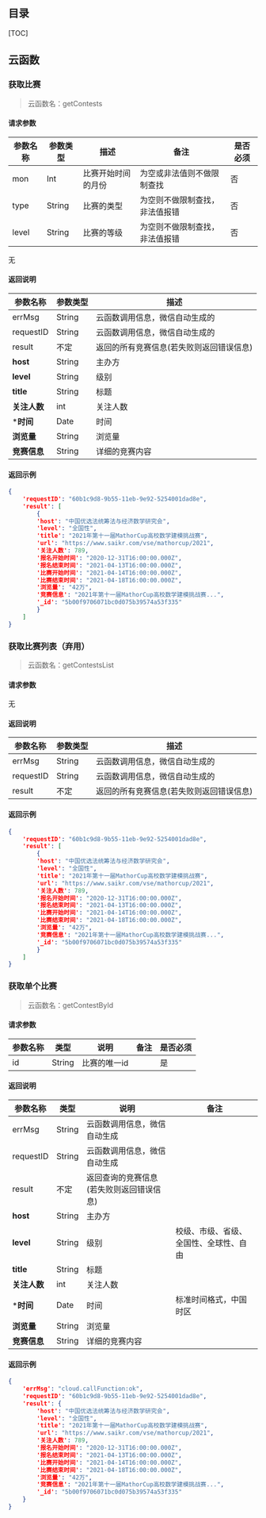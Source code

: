 ## 目录

[TOC]

## 云函数

### 获取比赛

> 云函数名：getContests

#### 请求参数

| 参数名称 | 参数类型 | 描述               | 备注                           | 是否必须 |
| -------- | -------- | ------------------ | ------------------------------ | -------- |
| mon      | Int      | 比赛开始时间的月份 | 为空或非法值则不做限制查找     | 否       |
| type     | String   | 比赛的类型         | 为空则不做限制查找，非法值报错 | 否       |
| level    | String   | 比赛的等级         | 为空则不做限制查找，非法值报错 | 否       |

无

#### 返回说明

| 参数名称  | 参数类型 | 描述                                     |
| --------- | -------- | ---------------------------------------- |
| errMsg    | String   | 云函数调用信息，微信自动生成的           |
| requestID | String   | 云函数调用信息，微信自动生成的           |
| result    | 不定     | 返回的所有竞赛信息(若失败则返回错误信息) |
| **host**     | String | 主办方                                   |                                        |
| **level**    | String | 级别                                     | 校级、市级、省级、全国性、全球性、自由 |
| **title**    | String | 标题                                     |                                        |
| **关注人数** | int    | 关注人数                                 |                                        |
| ***时间**    | Date   | 时间                                     | 标准时间格式，中国时区                 |
| **浏览量**   | String | 浏览量                                   |                                        |
| **竞赛信息** | String | 详细的竞赛内容                           |                                        |

#### 返回示例

```json
{
    'requestID': "60b1c9d8-9b55-11eb-9e92-5254001dad8e",
    'result': [
        {
        'host': "中国优选法统筹法与经济数学研究会",
        'level': "全国性",
        'title': "2021年第十一届MathorCup高校数学建模挑战赛",
        'url': "https://www.saikr.com/vse/mathorcup/2021",
        '关注人数': 789,
        '报名开始时间': "2020-12-31T16:00:00.000Z",
        '报名结束时间': "2021-04-13T16:00:00.000Z",
        '比赛开始时间': "2021-04-14T16:00:00.000Z",
        '比赛结束时间': "2021-04-18T16:00:00.000Z",
        '浏览量': "42万",
        '竞赛信息': "2021年第十一届MathorCup高校数学建模挑战赛...",
        '_id': "5b00f9706071bc0d075b39574a53f335"
    	}
    ]
}
```



### 获取比赛列表（弃用）

> 云函数名：getContestsList

#### 请求参数

无

#### 返回说明

| 参数名称  | 参数类型 | 描述                                     |
| --------- | -------- | ---------------------------------------- |
| errMsg    | String   | 云函数调用信息，微信自动生成的           |
| requestID | String   | 云函数调用信息，微信自动生成的           |
| result    | 不定     | 返回的所有竞赛信息(若失败则返回错误信息) |

#### 返回示例

```json
{
    'requestID': "60b1c9d8-9b55-11eb-9e92-5254001dad8e",
    'result': [
        {
        'host': "中国优选法统筹法与经济数学研究会",
        'level': "全国性",
        'title': "2021年第十一届MathorCup高校数学建模挑战赛",
        'url': "https://www.saikr.com/vse/mathorcup/2021",
        '关注人数': 789,
        '报名开始时间': "2020-12-31T16:00:00.000Z",
        '报名结束时间': "2021-04-13T16:00:00.000Z",
        '比赛开始时间': "2021-04-14T16:00:00.000Z",
        '比赛结束时间': "2021-04-18T16:00:00.000Z",
        '浏览量': "42万",
        '竞赛信息': "2021年第十一届MathorCup高校数学建模挑战赛...",
        '_id': "5b00f9706071bc0d075b39574a53f335"
    	}
    ]
}
```

### 获取单个比赛

> 云函数名：getContestById

#### 请求参数

| 参数名称 | 类型   | 说明         | 备注 | 是否必须 |
| -------- | ------ | ------------ | ---- | -------- |
| id       | String | 比赛的唯一id |      | 是       |



#### 返回说明

| 参数名称     | 类型   | 说明                                     | 备注                                   |
| ------------ | ------ | ---------------------------------------- | -------------------------------------- |
| errMsg       | String | 云函数调用信息，微信自动生成             |                                        |
| requestID    | String | 云函数调用信息，微信自动生成             |                                        |
| result       | 不定   | 返回查询的竞赛信息(若失败则返回错误信息) |                                        |
| **host**     | String | 主办方                                   |                                        |
| **level**    | String | 级别                                     | 校级、市级、省级、全国性、全球性、自由 |
| **title**    | String | 标题                                     |                                        |
| **关注人数** | int    | 关注人数                                 |                                        |
| ***时间**    | Date   | 时间                                     | 标准时间格式，中国时区                 |
| **浏览量**   | String | 浏览量                                   |                                        |
| **竞赛信息** | String | 详细的竞赛内容                           |                                        |

#### 返回示例

```json
{
    'errMsg': "cloud.callFunction:ok",
    'requestID': "60b1c9d8-9b55-11eb-9e92-5254001dad8e",
    'result': {
        'host': "中国优选法统筹法与经济数学研究会",
        'level': "全国性",
        'title': "2021年第十一届MathorCup高校数学建模挑战赛",
        'url': "https://www.saikr.com/vse/mathorcup/2021",
        '关注人数': 789,
        '报名开始时间': "2020-12-31T16:00:00.000Z",
        '报名结束时间': "2021-04-13T16:00:00.000Z",
        '比赛开始时间': "2021-04-14T16:00:00.000Z",
        '比赛结束时间': "2021-04-18T16:00:00.000Z",
        '浏览量': "42万",
        '竞赛信息': "2021年第十一届MathorCup高校数学建模挑战赛...",
        '_id': "5b00f9706071bc0d075b39574a53f335"
    }
}
```

